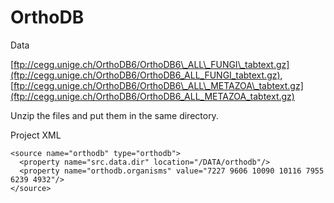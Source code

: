 # OrthoDB

Data

[ftp://cegg.unige.ch/OrthoDB6/OrthoDB6\_ALL\_FUNGI\_tabtext.gz](ftp://cegg.unige.ch/OrthoDB6/OrthoDB6_ALL_FUNGI_tabtext.gz), [ftp://cegg.unige.ch/OrthoDB6/OrthoDB6\_ALL\_METAZOA\_tabtext.gz](ftp://cegg.unige.ch/OrthoDB6/OrthoDB6_ALL_METAZOA_tabtext.gz)

Unzip the files and put them in the same directory.

Project XML

```markup
<source name="orthodb" type="orthodb">
  <property name="src.data.dir" location="/DATA/orthodb"/>
  <property name="orthodb.organisms" value="7227 9606 10090 10116 7955 6239 4932"/>
</source>
```

